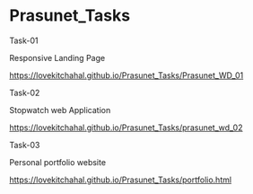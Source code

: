 # Prasunet_Tasks

Task-01 

Responsive Landing Page

 https://lovekitchahal.github.io/Prasunet_Tasks/Prasunet_WD_01

 Task-02

 Stopwatch web Application

 https://lovekitchahal.github.io/Prasunet_Tasks/prasunet_wd_02

 Task-03

 Personal portfolio website

  https://lovekitchahal.github.io/Prasunet_Tasks/portfolio.html

 
